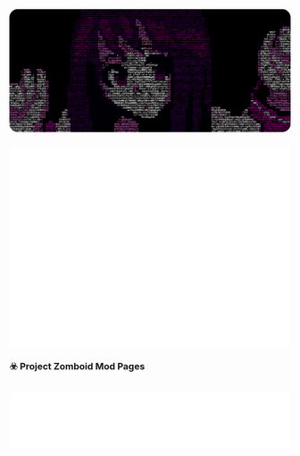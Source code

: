 
<!DOCTYPE html>
<html lang="en">
<head>
    <meta charset="UTF-8">
    <meta name="viewport" content="width=device-width, initial-scale=1.0">
    <link rel="stylesheet"
        href="https://fonts.googleapis.com/css2?family=Material+Symbols+Rounded:opsz,wght,FILL,GRAD@20..48,100..700,0..1,-50..200" />
        <link href="https://fonts.googleapis.com/css2?family=Roboto:ital,wght@0,100..900;1,100..900&display=swap"
        rel="stylesheet">
</head>
<body>
<div style="display:flex;justify-content:center;padding-bottom:10px;"><img src="thumb.gif" style="border-radius:15px;"></div>


<div style="display:flex;justify-content:center;padding-top:15px;"><img src="github-metrics.svg"></div>
<h3><strong>☣️ Project Zomboid Mod Pages</strong></h3>
<div style="display:flex;justify-content:center;padding-top:15px;"><img src="metrics-repo.svg"></div>
</body>
</html>
